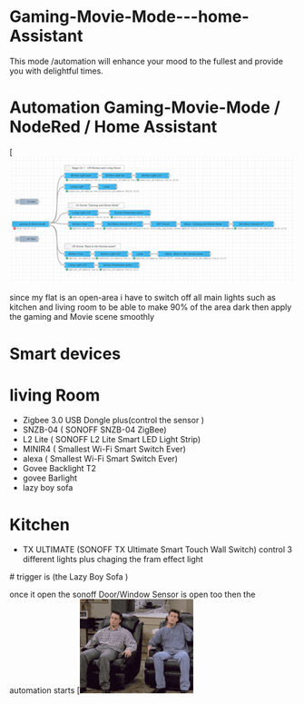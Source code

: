 # Gaming-Movie-Mode---home-Assistant
This mode /automation will enhance your mood to the fullest and provide you with delightful times.
 
# Automation Gaming-Movie-Mode / NodeRed / Home Assistant  
[![Screenshot of the frontend](https://raw.githubusercontent.com/hatemsms/Gaming-Movie-Mode---home-Assistant/refs/heads/main/G%26M.png)

since my flat is an open-area i have to switch off all main lights such as kitchen and living room to be able to make 90% of the area dark then apply the gaming and Movie scene smoothly 

# Smart devices
# living Room
<ul>

  <li>Zigbee 3.0 USB Dongle plus(control the sensor )</li>
  <li>SNZB-04 ( SONOFF SNZB-04 ZigBee)</li>
  <li>L2 Lite ( SONOFF L2 Lite Smart LED Light Strip)</li>
  <li>MINIR4 ( Smallest Wi-Fi Smart Switch Ever)</li>
  <li>alexa ( Smallest Wi-Fi Smart Switch Ever)</li>
  <li>Govee Backlight T2 </li>
  <li>govee Barlight </li>
  <li> lazy boy sofa</li>
  </ul>
  
 # Kitchen 
 <ul>
  <li>TX ULTIMATE (SONOFF TX Ultimate Smart Touch Wall Switch) control 3 different lights plus chaging the fram effect light </li>
  </ul>
 # trigger is (the Lazy Boy Sofa ) 
 
once it open the sonoff Door/Window Sensor is open too then the automation starts 
[![Screenshot of the frontend](https://raw.githubusercontent.com/hatemsms/Gaming-Movie-Mode---home-Assistant/refs/heads/main/200w.gif)




